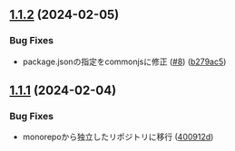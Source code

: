 ## [1.1.2](https://github.com/Hiratake/textlint-rule-front-matter/compare/v1.1.1...v1.1.2) (2024-02-05)


### Bug Fixes

* package.jsonの指定をcommonjsに修正 ([#8](https://github.com/Hiratake/textlint-rule-front-matter/issues/8)) ([b279ac5](https://github.com/Hiratake/textlint-rule-front-matter/commit/b279ac5fe43bda181cdcb392a75c9b5a96546046))

## [1.1.1](https://github.com/Hiratake/textlint-rule-front-matter/compare/v1.1.0...v1.1.1) (2024-02-04)


### Bug Fixes

* monorepoから独立したリポジトリに移行 ([400912d](https://github.com/Hiratake/textlint-rule-front-matter/commit/400912d44377d9485312d0e5e471eaeef9590ed9))
